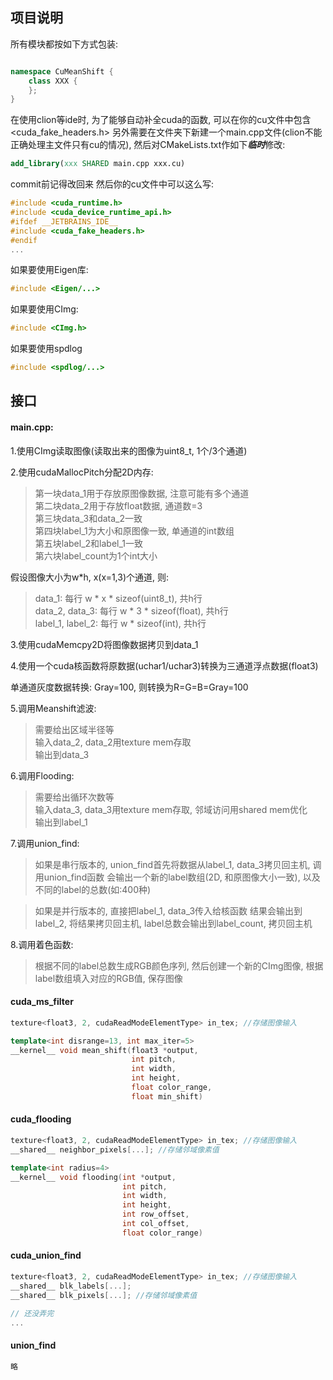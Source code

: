 ## 项目说明
所有模块都按如下方式包装:
```c++

namespace CuMeanShift {
    class XXX {
    };
}

```

在使用clion等ide时, 为了能够自动补全cuda的函数, 可以在你的cu文件中包含<cuda_fake_headers.h>
另外需要在文件夹下新建一个main.cpp文件(clion不能正确处理主文件只有cu的情况), 然后对CMakeLists.txt作如下***临时***修改:
```cmake
add_library(xxx SHARED main.cpp xxx.cu)
```
commit前记得改回来
然后你的cu文件中可以这么写:
```c++
#include <cuda_runtime.h>
#include <cuda_device_runtime_api.h>
#ifdef __JETBRAINS_IDE__
#include <cuda_fake_headers.h>
#endif
...
```
如果要使用Eigen库:
```c++
#include <Eigen/...>
```
如果要使用CImg:
```c++
#include <CImg.h>
```
如果要使用spdlog
```c++
#include <spdlog/...>
```

## 接口
#### main.cpp: 

1.使用CImg读取图像(读取出来的图像为uint8_t, 1个/3个通道)

2.使用cudaMallocPitch分配2D内存:

> 第一块data_1用于存放原图像数据, 注意可能有多个通道 \
> 第二块data_2用于存放float数据, 通道数=3 \
> 第三块data_3和data_2一致 \
> 第四块label_1为大小和原图像一致, 单通道的int数组 \
> 第五块label_2和label_1一致 \
> 第六块label_count为1个int大小

假设图像大小为w*h, x(x=1,3)个通道, 则:
> data_1: 每行 w * x * sizeof(uint8_t), 共h行 \
> data_2, data_3: 每行 w * 3 * sizeof(float), 共h行 \
> label_1, label_2: 每行 w * sizeof(int), 共h行 

3.使用cudaMemcpy2D将图像数据拷贝到data_1

4.使用一个cuda核函数将原数据(uchar1/uchar3)转换为三通道浮点数据(float3)

单通道灰度数据转换: Gray=100, 则转换为R=G=B=Gray=100

5.调用Meanshift滤波:
> 需要给出区域半径等 \
> 输入data_2, data_2用texture mem存取 \
> 输出到data_3

6.调用Flooding:
> 需要给出循环次数等 \
> 输入data_3, data_3用texture mem存取, 邻域访问用shared mem优化 \
> 输出到label_1

7.调用union_find:
> 如果是串行版本的, union_find首先将数据从label_1, data_3拷贝回主机, 调用union_find函数
> 会输出一个新的label数组(2D, 和原图像大小一致), 以及不同的label的总数(如:400种)

> 如果是并行版本的, 直接把label_1, data_3传入给核函数
> 结果会输出到label_2, 将结果拷贝回主机, label总数会输出到label_count, 拷贝回主机

8.调用着色函数:
> 根据不同的label总数生成RGB颜色序列, 然后创建一个新的CImg图像, 根据label数组填入对应的RGB值, 保存图像

#### cuda_ms_filter
```c++
texture<float3, 2, cudaReadModeElementType> in_tex; //存储图像输入

template<int disrange=13, int max_iter=5>
__kernel__ void mean_shift(float3 *output, 
                           int pitch, 
                           int width,
                           int height,
                           float color_range,
                           float min_shift)
```
#### cuda_flooding
```c++
texture<float3, 2, cudaReadModeElementType> in_tex; //存储图像输入
__shared__ neighbor_pixels[...]; //存储邻域像素值

template<int radius=4>
__kernel__ void flooding(int *output, 
                         int pitch, 
                         int width,
                         int height,
                         int row_offset,
                         int col_offset,
                         float color_range)
```
#### cuda_union_find
```c++
texture<float3, 2, cudaReadModeElementType> in_tex; //存储图像输入
__shared__ blk_labels[...];
__shared__ blk_pixels[...]; //存储邻域像素值

// 还没弄完
...

```
#### union_find
```c++
略
```